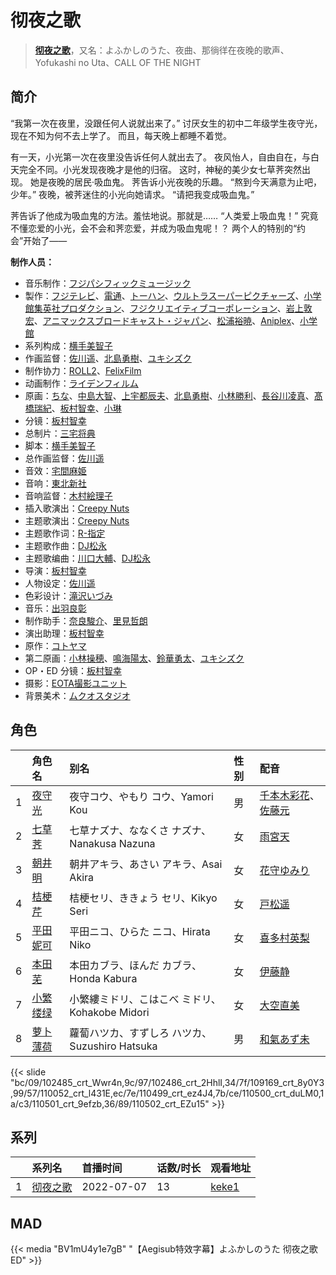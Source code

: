 # 彻夜之歌


> <u>**[彻夜之歌](https://bgm.tv/subject/356774)**</u>，又名：よふかしのうた、夜曲、那徜徉在夜晚的歌声、Yofukashi no Uta、CALL OF THE NIGHT

## 简介

“我第一次在夜里，没跟任何人说就出来了。”
讨厌女生的初中二年级学生夜守光，现在不知为何不去上学了。
而且，每天晚上都睡不着觉。

有一天，小光第一次在夜里没告诉任何人就出去了。 夜风怡人，自由自在，与白天完全不同。小光发现夜晚才是他的归宿。
这时，神秘的美少女七草荠突然出现。 她是夜晚的居民·吸血鬼。 荠告诉小光夜晚的乐趣。
“熬到今天满意为止吧，少年。”
夜晚，被荠迷住的小光向她请求。
“请把我变成吸血鬼。”

荠告诉了他成为吸血鬼的方法。羞怯地说。那就是……
“人类爱上吸血鬼！”
究竟不懂恋爱的小光，会不会和荠恋爱，并成为吸血鬼呢！？
两个人的特别的“约会”开始了——

**制作人员：**
- 音乐制作：[フジパシフィックミュージック](https://bgm.tv/person/363)
- 製作：[フジテレビ](https://bgm.tv/person/277)、[電通](https://bgm.tv/person/221)、[トーハン](https://bgm.tv/person/48004)、[ウルトラスーパーピクチャーズ](https://bgm.tv/person/12614)、[小学館集英社プロダクション](https://bgm.tv/person/3760)、[フジクリエイティブコーポレーション](https://bgm.tv/person/48238)、[岩上敦宏](https://bgm.tv/person/5782)、[アニマックスブロードキャスト・ジャパン](https://bgm.tv/person/3683)、[松浦裕暁](https://bgm.tv/person/399)、[Aniplex](https://bgm.tv/person/645)、[小学館](https://bgm.tv/person/6749)
- 系列构成：[横手美智子](https://bgm.tv/person/337)
- 作画监督：[佐川遥](https://bgm.tv/person/29529)、[北島勇樹](https://bgm.tv/person/28090)、[ユキシズク](https://bgm.tv/person/64403)
- 制作协力：[ROLL2](https://bgm.tv/person/44479)、[FelixFilm](https://bgm.tv/person/35723)
- 动画制作：[ライデンフィルム](https://bgm.tv/person/11467)
- 原画：[ちな](https://bgm.tv/person/21409)、[中島大智](https://bgm.tv/person/33635)、[上宇都辰夫](https://bgm.tv/person/12674)、[北島勇樹](https://bgm.tv/person/28090)、[小林勝利](https://bgm.tv/person/3621)、[長谷川凌真](https://bgm.tv/person/50828)、[髙橋瑞紀](https://bgm.tv/person/27320)、[板村智幸](https://bgm.tv/person/8541)、[小琳](https://bgm.tv/person/52143)
- 分镜：[板村智幸](https://bgm.tv/person/8541)
- 总制片：[三宅将典](https://bgm.tv/person/41510)
- 脚本：[横手美智子](https://bgm.tv/person/337)
- 总作画监督：[佐川遥](https://bgm.tv/person/29529)
- 音效：[宅間麻姫](https://bgm.tv/person/35991)
- 音响：[東北新社](https://bgm.tv/person/1285)
- 音响监督：[木村絵理子](https://bgm.tv/person/2577)
- 插入歌演出：[Creepy Nuts](https://bgm.tv/person/45838)
- 主题歌演出：[Creepy Nuts](https://bgm.tv/person/45838)
- 主题歌作词：[R-指定](https://bgm.tv/person/47513)
- 主题歌作曲：[DJ松永](https://bgm.tv/person/47512)
- 主题歌编曲：[川口大輔](https://bgm.tv/person/14900)、[DJ松永](https://bgm.tv/person/47512)
- 导演：[板村智幸](https://bgm.tv/person/8541)
- 人物设定：[佐川遥](https://bgm.tv/person/29529)
- 色彩设计：[滝沢いづみ](https://bgm.tv/person/2861)
- 音乐：[出羽良彰](https://bgm.tv/person/10357)
- 制作助手：[奈良駿介](https://bgm.tv/person/51766)、[里見哲朗](https://bgm.tv/person/28737)
- 演出助理：[板村智幸](https://bgm.tv/person/8541)
- 原作：[コトヤマ](https://bgm.tv/person/19455)
- 第二原画：[小林操穂](https://bgm.tv/person/57669)、[鳴海陽太](https://bgm.tv/person/57810)、[鈴華勇太](https://bgm.tv/person/48757)、[ユキシズク](https://bgm.tv/person/64403)
- OP・ED 分镜：[板村智幸](https://bgm.tv/person/8541)
- 摄影：[EOTA撮影ユニット](https://bgm.tv/person/59468)
- 背景美术：[ムクオスタジオ](https://bgm.tv/person/63928)

## 角色

|     |   角色名   |   别名  | 性别 |  配音  |
|:--- |:------  |:----      |:---  |:--   |
| 1 | [夜守光](https://bgm.tv/character/102485) | 夜守コウ、やもり コウ、Yamori Kou | 男 | [千本木彩花](https://bgm.tv/person/10838)、[佐藤元](https://bgm.tv/person/33386) |
| 2 | [七草荠](https://bgm.tv/character/102486) | 七草ナズナ、ななくさ ナズナ、Nanakusa Nazuna | 女 | [雨宮天](https://bgm.tv/person/12568) |
| 3 | [朝井明](https://bgm.tv/character/109169) | 朝井アキラ、あさい アキラ、Asai Akira | 女 | [花守ゆみり](https://bgm.tv/person/10503) |
| 4 | [桔梗芹](https://bgm.tv/character/110052) | 桔梗セリ、ききょう セリ、Kikyo Seri | 女 | [戸松遥](https://bgm.tv/person/4856) |
| 5 | [平田妮可](https://bgm.tv/character/110499) | 平田ニコ、ひらた ニコ、Hirata Niko | 女 | [喜多村英梨](https://bgm.tv/person/4251) |
| 6 | [本田芜](https://bgm.tv/character/110500) | 本田カブラ、ほんだ カブラ、Honda Kabura | 女 | [伊藤静](https://bgm.tv/person/4272) |
| 7 | [小繁缕绿](https://bgm.tv/character/110501) | 小繁縷ミドリ、こはこべ ミドリ、Kohakobe Midori | 女 | [大空直美](https://bgm.tv/person/10878) |
| 8 | [萝卜薄荷](https://bgm.tv/character/110502) | 蘿蔔ハツカ、すずしろ ハツカ、Suzushiro Hatsuka | 男 | [和氣あず未](https://bgm.tv/person/19353) |

{{< slide "bc/09/102485_crt_Wwr4n,9c/97/102486_crt_2HhlI,34/7f/109169_crt_8y0Y3,99/57/110052_crt_l431E,ec/7e/110499_crt_ez4J4,7b/ce/110500_crt_duLM0,1a/c3/110501_crt_9efzb,36/89/110502_crt_EZu15" >}}

## 系列

|     |   系列名   |   首播时间  | 话数/时长  | 观看地址 |
|:---  |:------    |:----      |:---       |:---  |
| 1 |[彻夜之歌](https://bgm.tv/subject/356774)| 2022-07-07 | 13 | [keke1](https://www.keke1.app/play/21436-4-150503.html)  |


## MAD

{{< media "BV1mU4y1e7gB" 
"【Aegisub特效字幕】よふかしのうた 彻夜之歌 ED" >}}


